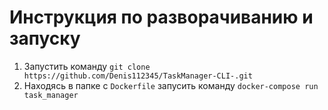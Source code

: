 # Инструкция по разворачиванию и запуску

1. Запустить команду `git clone https://github.com/Denis112345/TaskManager-CLI-.git`
2. Находясь в папке с `Dockerfile` запусить команду `docker-compose run task_manager`

